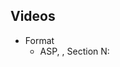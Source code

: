 ## Videos

- Format
    - ASP, <target>, Section N: <title>, Mst edition, WiSe2021
- https://youtube.com/c/potassco-live
- Text for lists: Length:  - Slides and more at https://teaching.potassco.org

### List of produced videos

- playlist https://www.youtube.com/playlist?list=PL7DBaibuDD9P5yRyq_Oyn-wuYpBayz_0h

#### Organization

- ASP, organization, section 0: introduction, 1st edition, WiSe2021
  - https://mediaup.uni-potsdam.de/Play/22938

- ASP, organization, section 1: roadmap, 1st edition, WiSe2021
  - https://mediaup.uni-potsdam.de/Play/22939

- ASP, organization, section 2: resources, 1st edition, WiSe2021
  - https://mediaup.uni-potsdam.de/Play/22940

- ASP, organization, section 3: literature, 1st edition, WiSe2021
  - https://mediaup.uni-potsdam.de/Play/22941

- ASP, organization, section 4: systems, 1st edition, WiSe2021
  - https://mediaup.uni-potsdam.de/Play/22942

- ASP, organization, 1st edition, WiSe2021
  - https://youtu.be/wDbXSEjcoKo (HD)
  - https://youtu.be/fUClBdNpyuA (FHD)
  - https://mediaup.uni-potsdam.de/Play/22965

- Release [v1.0.0](https://github.com/potassco-asp-course/course/releases/tag/v1.0.0)

#### Motivation

- ASP, motivation, section 0: introduction, 1st edition, WiSe2021
  - https://youtu.be/_nOPF6eaMeQ
  - https://mediaup.uni-potsdam.de/Play/23002

- ASP, motivation, section 1: declarative problem solving, 1st edition, WiSe2021
  - https://youtu.be/gAOaGs_VjLk (HD)
  - https://youtu.be/H0Qzvii2ZrI (FHD)
  - https://mediaup.uni-potsdam.de/Play/23005

- ASP, motivation, section 2: asp in a nutshell, 1st edition, WiSe2021
  - https://youtu.be/y6K7gLbuHhY
  - https://mediaup.uni-potsdam.de/Play/23055

- ASP, motivation, section 3: evolution, 1st edition, WiSe2021
  - https://youtu.be/UdRHpX_CiUM (HD)
  - https://youtu.be/Lc2se6bj-Jo (FHD)
  - https://mediaup.uni-potsdam.de/Play/23101

- ASP, motivation, section 4: foundations, 1st edition, WiSe2021
  - https://youtu.be/HjxyY1mWT7c (HD)
  - https://youtu.be/h10ot9OyM38 (FHD)
  - https://mediaup.uni-potsdam.de/Play/23103

- ASP, motivation, section 5: workflow, 1st edition, WiSe2021
  - https://youtu.be/4ZaVI36s6hs
  - https://mediaup.uni-potsdam.de/Play/23104

- ASP, motivation, section 6: engine, 1st edition, WiSe2021
  - https://youtu.be/hOMIB9zdlCc (HD)
  - https://youtu.be/WX-53B9Pq54 (FHD)
  - https://mediaup.uni-potsdam.de/Play/23105

- ASP, motivation, section 7: usage, 1st edition, WiSe2021
  - https://youtu.be/KVVXFd8CuGM
  - https://mediaup.uni-potsdam.de/Play/23106

- ASP, motivation, section 8: summary, 1st edition, WiSe2021
  - https://youtu.be/R5yyiyb3edg
  - https://mediaup.uni-potsdam.de/Play/23107

- Release [v1.1.0](https://github.com/potassco-asp-course/course/releases/tag/v1.1.0)

#### Introduction

- ASP, introduction, section 0: introduction, 1st edition, WiSe2021
  - https://youtu.be/_9dlDE1OsQA
  - https://mediaup.uni-potsdam.de/Play/23477

- ASP, introduction, section 1: syntax, 1st edition, WiSe2021
  - https://youtu.be/d2FzfU_L2R8 (HD)
  - https://youtu.be/FKpmMIgsQhM (FHD)
  - https://mediaup.uni-potsdam.de/Play/23491

- ASP, introduction, section 2: semantics, part I, 1st edition, WiSe2021
  - https://youtu.be/Vb7rV6c7jAk (HD)
  - https://youtu.be/Fmj0KJL_i04 (FHD)
  - https://mediaup.uni-potsdam.de/Play/23594

- ASP, introduction, section 2: semantics, part II, 1st edition, WiSe2021
  - https://youtu.be/nTGPLXhwI7s (HD)
  - https://youtu.be/gN6WHEweXOg (FHD)
  - https://mediaup.uni-potsdam.de/Play/23600

- ASP, introduction, section 2: semantics, part III, 1st edition, WiSe2021
  - https://youtu.be/2BpBHMoFAAQ (HD)
  - https://youtu.be/5_TyvPf8G7Q (FHD)
  - https://mediaup.uni-potsdam.de/Play/23657

- ASP, introduction, section 2: semantics, part IV, 1st edition, WiSe2021
  - https://youtu.be/1rdwKemok7Y (HD)
  - https://youtu.be/T_AqkLQHxhw (FHD)
  - https://mediaup.uni-potsdam.de/Play/23659

- ASP, introduction, section 2: semantics, part V, 1st edition, WiSe2021
  - https://youtu.be/ehfTpFHSMnY (HD)
  - https://youtu.be/CWDA5QqEpf4 (FHD)
  - https://mediaup.uni-potsdam.de/Play/23672

- ASP, introduction, section 3: reasoning, 1st edition, WiSe2021
  - https://youtu.be/h3Ghk89pl1o
  - https://mediaup.uni-potsdam.de/Play/24025

- ASP, introduction, section 4: language, 1st edition, WiSe2021
  - https://youtu.be/0jyrDi2-UhY (BUGGY)
  - https://mediaup.uni-potsdam.de/Play/24028 (BUGGY)
- ASP, introduction, section 4: language, 2nd edition, WiSe2021
  - https://youtu.be/p9oiyabH6yo
  - https://mediaup.uni-potsdam.de/Play/25748

- ASP, introduction, section 5: variables, 1st edition, WiSe2021
  - https://youtu.be/URcN0EEZoN4
  - https://mediaup.uni-potsdam.de/Play/24046

- ASP, introduction, section 6: summary, 1st edition, WiSe2021
  - https://youtu.be/txlXNHs1rPo
  - https://mediaup.uni-potsdam.de/Play/24045

- Release [v1.2.2](https://github.com/potassco-asp-course/course/releases/tag/v1.2.2)

#### Basic modeling

- ASP, modeling, section 0: introduction, 1st edition, WiSe2021
  - https://youtu.be/xuNQF04tqD0
  - https://mediaup.uni-potsdam.de/Play/24088

- ASP, modeling, section 1: elaboration, 1st edition, WiSe2021
  - https://youtu.be/_is_x-eaFEM
  - https://mediaup.uni-potsdam.de/Play/24097

- ASP, modeling, section 2: workflow, 1st edition, WiSe2021
  - https://youtu.be/cnvjafmJTVc
  - https://mediaup.uni-potsdam.de/Play/24099

- ASP, modeling, section 3: methodology, 1st edition, WiSe2021
  - https://youtu.be/7HciHpz1dHo
  - https://mediaup.uni-potsdam.de/Play/24100

- ASP, modeling, section 4: cases, part 0 (introduction), 1st edition, WiSe2021
  - https://youtu.be/j1YPqsdSUxA
  - https://mediaup.uni-potsdam.de/Play/24628

- ASP, modeling, section 4: cases, part 1 (sat), 1st edition, WiSe2021
  - https://youtu.be/BI7ZzDAO2uY
  - https://mediaup.uni-potsdam.de/Play/24630

- ASP, modeling, section 4: cases, part 2 (queens), 1st edition, WiSe2021
  - https://youtu.be/EnLHTnAIiss
  - https://mediaup.uni-potsdam.de/Play/24747

- ASP, modeling, section 4: cases, part 3 (salesperson), 1st edition, WiSe2021
  - https://youtu.be/H6PsxX_mnYk
  - https://mediaup.uni-potsdam.de/Play/24771

- ASP, modeling, section 4: cases, part 4 (assignment), 1st edition, WiSe2021
  - https://youtu.be/WjwHWoMIydo
  - https://mediaup.uni-potsdam.de/Play/24790

- ASP, modeling, section 4: cases, part 5 (planning), 1st edition, WiSe2021
  - https://youtu.be/Rn-jPtQjFro
  - https://mediaup.uni-potsdam.de/Play/24792

- ASP, modeling, section 5: summary, 1st edition, WiSe2021
  - https://youtu.be/52-LWJO6gTM
  - https://mediaup.uni-potsdam.de/Play/24794

- Release [v1.3.1](https://github.com/potassco-asp-course/course/releases/tag/v1.3.1)

#### Language

- play list https://www.youtube.com/playlist?list=PL7DBaibuDD9PeXzX7mExyVADcMU9b8eJ1

- ASP, language, section 0: introduction, 1st edition, WiSe2021
  - https://youtu.be/mhUJnWd3qOU
  - https://mediaup.uni-potsdam.de/Play/25576

- ASP, language, section 1: base (introduction), 1st edition, WiSe2021
  - https://youtu.be/V-y17OOEhpQ
  - https://mediaup.uni-potsdam.de/Play/25577

- ASP, language, section 1: base (integrity constraints), 1st edition, WiSe2021
  - https://youtu.be/BrFJJrCOP_Q
  - https://mediaup.uni-potsdam.de/Play/25584

- ASP, language, section 1: base (choice rules), 1st edition, WiSe2021
  - https://youtu.be/C8GYRVs8iH0
  - https://mediaup.uni-potsdam.de/Play/25583

- ASP, language, section 1: base (cardinality rules), 1st edition, WiSe2021
  - https://youtu.be/GM_FVxbHQUc
  - https://mediaup.uni-potsdam.de/Play/25590

- ASP, language, section 1: base (weight rules), 1st edition, WiSe2021
  - https://youtu.be/h3dJhOS2Enc
  - https://mediaup.uni-potsdam.de/Play/25591

- ASP, language, section 1: base (conditional literals), 1st edition, WiSe2021
  - https://youtu.be/I6OInwEi-eg
  - https://mediaup.uni-potsdam.de/Play/25591

- ASP, language, section 2: optimization, 1st edition, WiSe2021
  - https://youtu.be/_CgTpOJ3W88
  - https://mediaup.uni-potsdam.de/Play/25741

- ASP, language, section 3: formats (introduction), 1st edition, WiSe2021
  - https://youtu.be/MwYVBefVBF8
  - https://mediaup.uni-potsdam.de/Play/25902

- ASP, language, section 3: formats (input, terms and literals), 1st edition, WiSe2021
  - https://youtu.be/CtmJdSn4-k0
  - https://mediaup.uni-potsdam.de/Play/25904

- ASP, language, section 3: formats (input, rules and aggregates), 1st edition, WiSe2021
  - https://youtu.be/e0zd-caqjOM
  - https://mediaup.uni-potsdam.de/Play/26003

- ASP, language, section 3: formats (input, directives), 1st edition, WiSe2021
  - https://youtu.be/eV-57H-Fo9I
  - https://mediaup.uni-potsdam.de/Play/26008

- ASP, language, section 3: formats (intermediate), 1st edition, WiSe2021
  - https://youtu.be/YblJKkJGw9E
  - https://mediaup.uni-potsdam.de/Play/26009

- ASP, language, section 4: summary, 1st edition, WiSe2021
  - https://youtu.be/OVSFZFkaJ3o
  - https://mediaup.uni-potsdam.de/Play/26010

- Release [v1.4.1](https://github.com/potassco-asp-course/course/releases/tag/v1.4.1)

#### Extensions

- *no videos*

#### Grounding

- play list https://www.youtube.com/playlist?list=PL7DBaibuDD9PRJitHc-lVwLNI2nlMEsSU

- ASP, grounding, section 1: introduction, 1st edition, WiSe2021
  - https://youtu.be/KWx6VDmLdFY
  - https://mediaup.uni-potsdam.de/Play/26810

- ASP, grounding, section 2: naive grounding, 1st edition, WiSe2021
  - https://youtu.be/LpuvP3Mfskg
  - https://mediaup.uni-potsdam.de/Play/26811

- ASP, grounding, section 3: bottom-up grounding, 1st edition, WiSe2021
  - https://youtu.be/tWrk94svdT8
  - https://mediaup.uni-potsdam.de/Play/26844

- ASP, grounding, section 4: semi-naive grounding, 1st edition, WiSe2021
  - https://youtu.be/my4qUyYPnQo
  - n/a

- ASP, grounding, section 5: on-the-fly simplifications, 1st edition, WiSe2021
  - https://youtu.be/pMu1ElXkaIQ
  - https://mediaup.uni-potsdam.de/Play/27515

- ASP, grounding, section 6: rule instantiation, 1st edition, WiSe2021
  - https://youtu.be/I9T4IlpJDf8
  - https://mediaup.uni-potsdam.de/Play/28225

- ASP, grounding, section 7: summary, 1st edition, WiSe2021
  - https://youtu.be/tVnATIASgcY
  - https://mediaup.uni-potsdam.de/Play/28227

#### Computation

- play list https://youtube.com/playlist?list=PL7DBaibuDD9NbVx8aleanvEAyVRYmvUST 58m56s

- ASP, computational aspects, section 0: introduction, 1st edition, WiSe2021
  - https://youtu.be/IM_Cxf8aFL8
  - https://mediaup.uni-potsdam.de/Play/28539

- ASP, computational aspects, section 1: consequence operator, 1st edition, WiSe2021
  - https://youtu.be/Uku4yruGP0g
  - https://mediaup.uni-potsdam.de/Play/28543

- ASP, computational aspects, section 2: smodels, 1st edition, WiSe2021
  - https://youtu.be/UE33COVv0ws
  - https://mediaup.uni-potsdam.de/Play/28698

- ASP, computational aspects, blue board: smodels, 1st edition, WiSe2021
  - https://youtu.be/MByOSDjf3vQ
  - https://mediaup.uni-potsdam.de/Play/28701

- ASP, computational aspects, section 3: complexity, 1st edition, WiSe2021
  - https://youtu.be/tm98EfdwGj8
  - https://mediaup.uni-potsdam.de/Play/28699

- ASP, computational aspects, section 4: summary, 1st edition, WiSe2021
  - https://youtu.be/5Aud3gkE82U
  - https://mediaup.uni-potsdam.de/Play/28700

#### Axiomatic characterization

- play list https://youtube.com/playlist?list=PL7DBaibuDD9P_bClrNMkTC9X71oqGOMiA 1h20m15s

- yt Answer set solving in practice, axiomatic characterization,

- ASP, axiomatic characterization, section 0: introduction, 1st edition, WiSe2021
  - https://youtu.be/7HGHNq8UclE
  - https://mediaup.uni-potsdam.de/Play/28738

- ASP, axiomatic characterization, section 1: completion, 1st edition, WiSe2021
  - https://youtu.be/UdKQSfKl9nk
  - https://mediaup.uni-potsdam.de/Play/28740

- ASP, axiomatic characterization, section 2: tightness, 1st edition, WiSe2021
  - https://youtu.be/ahzqXCXJ-dg
  - https://mediaup.uni-potsdam.de/Play/28741

- ASP, axiomatic characterization, section 3: loops, 1st edition, WiSe2021
  - https://youtu.be/6A5KUAbVaDw
  - https://mediaup.uni-potsdam.de/Play/28878

- ASP, axiomatic characterization, blueboard: loops, 1st edition, WiSe2021
  - https://youtu.be/_KKEXg0lnUQ
  - https://mediaup.uni-potsdam.de/Play/28881

- ASP, axiomatic characterization, section 4: summary, 1st edition, WiSe2021
  - https://youtu.be/k3SJmh9-geM
  - https://mediaup.uni-potsdam.de/Play/28879

#### Operational characterization

- play list https://youtube.com/playlist?list=PL7DBaibuDD9NkCfCqvMGt9VQXujGg56Wf

- yt Answer set solving in practice, operational characterization,

- ASP, operational characterization, section 0: introduction, 1st edition, WiSe2021
  - https://youtu.be/IArrXv-8AmI
  - https://mediaup.uni-potsdam.de/Play/29115

- ASP, operational characterization, section 1: fitting operator, 1st edition, WiSe2021
  - https://youtu.be/6EK8OqIQJ60
  - https://mediaup.uni-potsdam.de/Play/29142

- ASP, operational characterization, section 2: unfounded sets, 1st edition, WiSe2021
  - https://youtu.be/6nu_xqoFwuM
  - https://mediaup.uni-potsdam.de/Play/29223

- ASP, operational characterization, section 3: well-founded operator, 1st edition, WiSe2021
  - https://youtu.be/ZPszS4t0vmo
  - https://mediaup.uni-potsdam.de/Play/29367

- ASP, operational characterization, blueboard, a: well-founded operator, 1st edition, WiSe2021
  - https://youtu.be/yTi7Rz0QK_0
  - https://mediaup.uni-potsdam.de/Play/29336

- ASP, operational characterization, blueboard, b: well-founded operator, 1st edition, WiSe2021
  - https://youtu.be/s7b8KS5Y9NY (wrong: https://youtu.be/crDCFR0EvOw)
  - https://mediaup.uni-potsdam.de/Play/29337

- ASP, operational characterization, section 4: summary, 1st edition, WiSe2021
  - https://youtu.be/YnFjYnSWWW0
  - https://mediaup.uni-potsdam.de/Play/29370

#### Proof-theoretic characterization

#### Solving

- play list https://youtube.com/playlist?list=PL7DBaibuDD9NFCpoQWNCvoSdhPE3kdzmM

- yt Answer set solving in practice, solving,

- ASP, solving, section 1: introduction, 1st edition, WiSe2021
  - https://youtu.be/VNPK8ANqsJw
  - https://mediaup.uni-potsdam.de/Play/29702

- ASP, solving, section 2: Boolean constraints, 1st edition, WiSe2021
  - https://youtu.be/FOEbZ3kf0AM
  - https://mediaup.uni-potsdam.de/Play/29710

- ASP, solving, section 3: nogoods (completion), 1st edition, WiSe2021
  - https://youtu.be/wRgJDU1kq0E
  - https://mediaup.uni-potsdam.de/Play/29752

- ASP, solving, section 3: nogoods (loop), 1st edition, WiSe2021
  - https://youtu.be/0eHc0EoKLcA
  - https://mediaup.uni-potsdam.de/Play/29920

- ASP, solving, section 4: conflict-driven nogood learning (introduction), 1st edition, WiSe2021
  - https://youtu.be/mZ3Fcxkuyew
  - https://mediaup.uni-potsdam.de/Play/30202

- ASP, solving, section 4: conflict-driven nogood learning (search), 1st edition, WiSe2021
  - https://youtu.be/N9MSU9wpBr8
  - https://mediaup.uni-potsdam.de/Play/30261

- ASP, solving, blueboard: conflict-driven nogood learning (search), 1st edition, WiSe2021
  - https://youtu.be/czfiCJmb8dI
  -

- ASP, solving, section 4: conflict-driven nogood learning (propagation), 1st edition, WiSe2021
  -

- ASP, solving, section 4: conflict-driven nogood learning (conflict analysis), 1st edition, WiSe2021
  -

- ASP, solving, blueboard: conflict-driven nogood learning (conflict analysis, resolution), 1st edition, WiSe2021
  - https://youtu.be/Fp0Vq5rfo_k
  -

- ASP, solving, section 5: summary, 1st edition, WiSe2021
  -
  -

